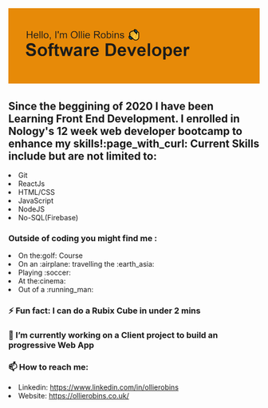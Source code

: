 <img src='header.png'>


<h2>Since the beggining of 2020 I have been Learning Front End Development. I enrolled in Nology's 12 week web developer bootcamp to enhance my skills!</h2?

<h3>:page_with_curl: Current Skills include but are not limited to:</h3>

 <li>Git</li>
 <li>ReactJs</li>
 <li>HTML/CSS</li>
 <li>JavaScript</li>
 <li>NodeJS</li>
 <li>No-SQL(Firebase)</li>

<h3>Outside of coding you might find me :</h3>

 <li> On the:golf: Course</li>
 <li> On an :airplane: travelling the :earth_asia:</li>
 <li> Playing :soccer:</li>
 <li> At the:cinema:</li>
 <li> Out of a :running_man:</li>

<h3>⚡ Fun fact: I can do a Rubix Cube in under 2 mins</h3>
 
<h3>🔭 I’m currently working on a Client project to build an progressive Web App</h3>

<h3>📫 How to reach me: </h3>

 <li> Linkedin: <a href="https://www.linkedin.com/in/ollierobins" target="_blank">https://www.linkedin.com/in/ollierobins</a> </li>
 <li> Website: <a href="https://ollierobins.co.uk/" target="_blank"> https://ollierobins.co.uk/ </a> </li>

<!--
**olirob93/olirob93** is a ✨ _special_ ✨ repository because its `README.md` (this file) appears on your GitHub profile.


-->

